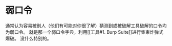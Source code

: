 # 弱口令
通常认为容易被别人（他们有可能对你很了解）猜测到或被破解工具破解的口令均为弱口令。
就是那一个弱口令字典，利用[[工具#1. Burp Suite]]进行集束炸弹式爆破。
没什么特别的。
